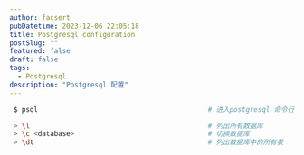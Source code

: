```yaml
---
author: facsert
pubDatetime: 2023-12-06 22:05:18
title: Postgresql configuration
postSlug: ""
featured: false
draft: false
tags:
  - Postgresql
description: "Postgresql 配置"
---
```


<!--
 * @Author: facsert
 * @Date: 2023-12-06 22:05:18
 * @LastEditTime: 2023-12-06 22:19:33
 * @LastEditors: facsert
 * @Description:
-->

```bash
 $ psql                                          # 进入postgresql 命令行

 > \l                                            # 列出所有数据库
 > \c <database>                                 # 切换数据库
 > \dt                                           # 列出数据库中的所有表
```
